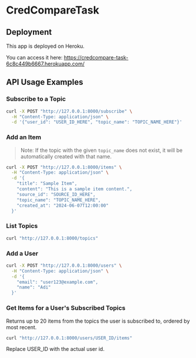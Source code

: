 # CredCompareTask

## Deployment

This app is deployed on Heroku.

You can access it here: https://credcompare-task-6c8c449b6667.herokuapp.com/

## API Usage Examples

### Subscribe to a Topic
```bash
curl -X POST "http://127.0.0.1:8000/subscribe" \
  -H "Content-Type: application/json" \
  -d '{"user_id": "USER_ID_HERE", "topic_name": "TOPIC_NAME_HERE"}'
```

### Add an Item
> Note: If the topic with the given `topic_name` does not exist, it will be automatically created with that name.

```bash
curl -X POST "http://127.0.0.1:8000/items" \
  -H "Content-Type: application/json" \
  -d '{
    "title": "Sample Item",
    "content": "This is a sample item content.",
    "source_id": "SOURCE_ID_HERE",
    "topic_name": "TOPIC_NAME_HERE",
    "created_at": "2024-06-07T12:00:00"
  }'
```

### List Topics
```bash
curl "http://127.0.0.1:8000/topics"
```

### Add a User
```bash
curl -X POST "http://127.0.0.1:8000/users" \
  -H "Content-Type: application/json" \
  -d '{
    "email": "user123@example.com",
    "name": "Adi"
  }'
```

### Get Items for a User's Subscribed Topics
Returns up to 20 items from the topics the user is subscribed to, ordered by most recent.

```bash
curl "http://127.0.0.1:8000/users/USER_ID/items"
```
Replace USER_ID with the actual user id.